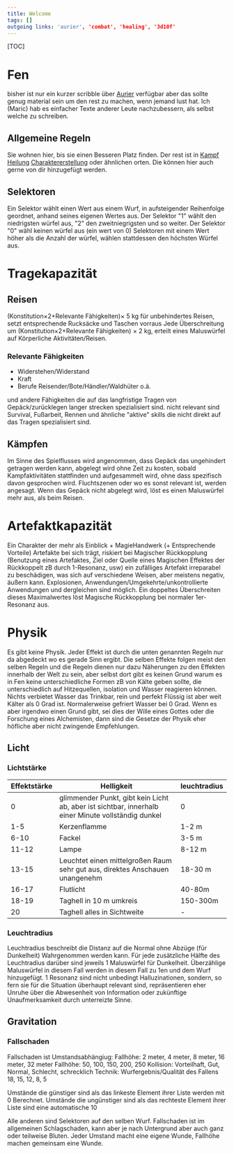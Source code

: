 ```yaml
---
title: Welcome  
tags: []
outgoing links: 'aurier', 'combat', 'healing', '3d10f'  
---
```

[TOC]
# Fen

bisher ist nur ein kurzer scribble über [Aurier](aurier) verfügbar aber das sollte genug material sein um den rest zu machen, wenn jemand lust hat. Ich (Maric) hab es einfacher Texte anderer Leute nachzubessern, als selbst welche zu schreiben.

## Allgemeine Regeln

Sie wohnen hier, bis sie einen Besseren Platz finden. Der rest ist in [Kampf](combat) [Heilung](healing) [Charaktererstellung](3d10f) oder ähnlichen orten. Die können hier auch gerne von dir hinzugefügt werden.

## Selektoren
Ein Selektor wählt einen Wert aus einem Wurf, in aufsteigender Reihenfolge geordnet, anhand seines eigenen Wertes aus.
Der Selektor "1" wählt den niedrigsten würfel aus, "2" den zweitniegrigsten und so weiter.
Der Selektor "0" wähl keinen würfel aus (ein wert von 0)
Selektoren mit einem Wert höher als die Anzahl der würfel, wählen stattdessen den höchsten Würfel aus.

# Tragekapazität
## Reisen

(Konstitution&times;2+Relevante Fähigkeiten)&times; 5 kg für unbehindertes Reisen, setzt entsprechende Rucksäcke und Taschen vorraus Jede Überschreitung um (Konstitution&times;2+Relevante Fähigkeiten) &times; 2 kg, erteilt eines Maluswürfel auf Körperliche Aktivitäten/Reisen.

### Relevante Fähigkeiten

 - Widerstehen/Widerstand
 - Kraft
 - Berufe Reisender/Bote/Händler/Waldhüter o.ä.

und andere Fähigkeiten die auf das langfristige Tragen von Gepäck/zurücklegen langer strecken spezialisiert sind. 
nicht relevant sind Survival, Fußarbeit, Rennen und ähnliche "aktive" skills die nicht direkt auf das Tragen spezialisiert sind.

## Kämpfen
Im Sinne des Spielflusses wird angenommen, dass Gepäck das ungehindert getragen werden kann, abgelegt wird ohne Zeit zu kosten, sobald Kampfaktivitäten stattfinden und aufgesammelt wird, ohne dass spezifisch davon gesprochen wird. Fluchtszenen oder wo es sonst relevant ist, werden angesagt. Wenn das Gepäck nicht abgelegt wird, löst es einen Maluswürfel mehr aus, als beim Reisen.



# Artefaktkapazität
Ein Charakter der mehr als Einblick + MagieHandwerk (+ Entsprechende Vorteile) Artefakte bei sich trägt, riskiert bei Magischer Rückkopplung (Benutzung eines Artefaktes, Ziel oder Quelle eines Magischen Effektes der Rückkoppelt zB durch 1-Resonanz, usw) ein zufälliges Artefakt irreparabel zu beschädigen, was sich auf verschiedene Weisen, aber meistens negativ, äußern kann. Explosionen, Anwendungen/Umgekehrte/unkontrollierte Anwendungen und dergleichen sind möglich.
Ein doppeltes Überschreiten dieses Maximalwertes löst Magische Rückkopplung bei normaler 1er-Resonanz aus.

# Physik
Es gibt keine Physik. Jeder Effekt ist durch die unten genannten Regeln nur da abgedeckt wo es gerade Sinn ergibt. Die selben Effekte folgen meist den selben Regeln und die Regeln dienen nur dazu Näherungen zu den Effekten innerhalb der Welt zu sein, aber selbst dort gibt es keinen Grund warum es in Fen keine unterschiedliche Formen zB von Kälte geben sollte, die unterschiedlich auf Hitzequellen, isolation und Wasser reagieren können. Nichts verbietet Wasser das Trinkbar, rein und perfekt Flüssig ist aber weit Kälter als 0 Grad ist. Normalerweise gefriert Wasser bei 0 Grad. Wenn es aber irgendwo einen Grund gibt, sei dies der Wille eines Gottes oder die Forschung eines Alchemisten, dann sind die Gesetze der Physik eher höfliche aber nicht zwingende Empfehlungen.

## Licht
### Lichtstärke
|Effektstärke |Helligkeit| leuchtradius |
|--- |---|---|
|0 | glimmender Punkt, gibt kein Licht ab, aber ist sichtbar, innerhalb einer Minute vollständig dunkel | 0 |
|1-5| Kerzenflamme |  1-2 m |
|6-10| Fackel |  3-5 m |
|11-12| Lampe | 8-12 m |
|13-15| Leuchtet einen mittelgroßen Raum sehr gut aus, direktes Anschauen unangenehm| 18-30 m |
|16-17| Flutlicht |40-80m
|18-19| Taghell in 10 m umkreis | 150-300m |
|20| Taghell alles in Sichtweite | - |

### Leuchtradius
Leuchtradius beschreibt die Distanz auf die Normal ohne Abzüge (für Dunkelheit) Wahrgenommen werden kann.
Für jede zusätzliche Hälfte des Leuchtradius darüber sind jeweils 1 Maluswürfel für Dunkelheit. Überzählige Maluswürfel in diesem Fall werden in diesem Fall zu 1en und dem Wurf hinzugefügt. 1 Resonanz sind nicht unbedingt Halluzinationen, sondern, so fern sie für die Situation überhaupt relevant sind, repräsentieren eher Unruhe über die Abwesenheit von Information oder zukünftige Unaufmerksamkeit durch unterreizte Sinne. 

## Gravitation
### Fallschaden
Fallschaden ist Umstandsabhängiug:
Fallhöhe: 2 meter, 4 meter, 8 meter, 16 meter, 32 meter
Fallhöhe: 50, 100, 150, 200, 250
Kollision: Vorteilhaft, Gut, Normal, Schlecht, schrecklich
Technik: Wurfergebnis/Qualität des Fallens 18, 15, 12, 8, 5

Umstände die günstiger sind als das linkeste Element ihrer Liste werden mit 0 Berechnet.
Umstände die ungünstiger sind als das rechteste Element ihrer Liste sind eine automatische 10

Alle anderen sind Selektoren auf den selben Wurf. Fallschaden ist im allgemeinen Schlagschaden, kann aber je nach Untergrund aber auch ganz oder teilweise Bluten. Jeder Umstand macht eine eigene Wunde, Fallhöhe machen gemeinsam eine Wunde.

